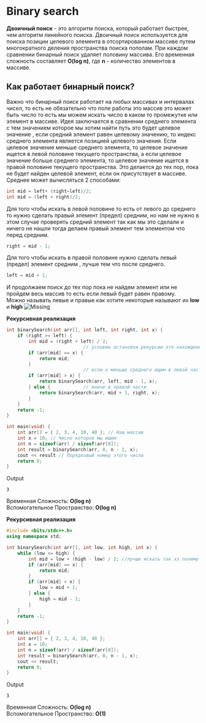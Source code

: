 # Binary search
**Двоичный поиск** - это алгоритм поиска, который работает быстрее, чем алгоритм
линейного поиска. Двоичный поиск используется для поиска позиции целевого
элемента в отсортированном массиве путем многократного деления пространства
поиска пополам. При каждом сравнении бинарный поиск удаляет половину
массива. Его временная сложность составляет **O(log n)**, где **n** - количество элементов в массиве.  
## Как работает бинарный поиск? 

Важно что бинарный поиск работает на любых массивах и интервалах чисел, то
есть не обязательно что поле работы это массив это может быть число то есть мы
можем искать число в каком то промежутке или элемент в массиве. Идея
заключается в сравнении среднего элемента с тем значением которое мы хотим
найти путь это будет целевое значение , если средний элемент равен целевому
значению, то индекс среднего элемента является позицией целевого значения.
Если целевое значение меньше среднего элемента, то целевое значение ищется в
левой половине текущего пространства, а если целевое значение больше среднего
элемента, то целевое значение ищется в правой половине текущего пространства.
Это делается до тех пор, пока не будет найден целевой элемент, если он
присутствует в массиве.  
Среднее может вычисляться 2 способами:
``` c++
int mid = left+ (right–left)/2;
int mid = (left + right)/2;
```
Для того чтобы искать в левой половине то есть от левого до среднего то нужно
сделать правый элемент (предел) средним, но нам не нужно в этом случае
проверять средний элемент так как мы это сделали и ничего не нашли тогда
делаем правый элемент тем элементом что перед средним.  
```c++
right = mid - 1;
```  
Для того чтобы искать в правой половине нужно сделать левый (предел) элемент
средним , лучше тем что после среднего.
```c++
left = mid + 1;  
```
И продолжаем поиск до тех пор пока не найдем элемент или не пройдем весь
массив то есть если левый будет равен правому.  
Mожно называть левые и правые как хотите некоторые называют их **low** и **high**
![Missing](https://media.geeksforgeeks.org/wp-content/uploads/20230711134722/Binary-Search.png "Example")


**Рекурсивная реализация**
```c++
int binarySearch(int arr[], int left, int right, int x) {
    if (right >= left) {
        int mid = (right + left) / 2;
                            // условие остановки рекурсии это нахождение элемента
        if (arr[mid] == x) {
            return mid;
        }
                            // если x меньше среднего ищем в левой части
        if (arr[mid] > x) {
            return binarySearch(arr, left, mid - 1, x);
        } else {            // иначе в правой части
            return binarySearch(arr, mid + 1, right, x);
        }
    }
    return -1;
}

int main(void) {
    int arr[] = { 2, 3, 4, 10, 40 }; // Наш массив
    int x = 10; // Число которое мы ищем
    int n = sizeof(arr) / sizeof(arr[0]);
    int result = binarySearch(arr, 0, n - 1, x);
    cout << result // Порядковый номер этого числа
    return 0;
}
```
Output
```
3 
```
Временная Сложность: **O(log n)**  
Вспомогательное Пространство: **O(log n)**

**Рекурсивная реализация**
```c++
#include <bits/stdc++.h>
using namespace std;

int binarySearch(int arr[], int low, int high, int x) {
    while (low <= high) {
        int mid = low + (high - low) / 2; //лучше искать так хз почему
        if (arr[mid] == x) {
            return mid;
        }
        if (arr[mid] < x) {
            low = mid + 1;
        } else {
            high = mid - 1;
        }
    }
    return -1;
}

int main(void) {
    int arr[] = { 2, 3, 4, 10, 40 };
    int x = 10;
    int n = sizeof(arr) / sizeof(arr[0]);
    int result = binarySearch(arr, 0, n - 1, x);
    cout << result;
    return 0;
}
```
Output
```
3 
```
Временная Сложность: **O(log n)**  
Вспомогательное Пространство: **O(1)**